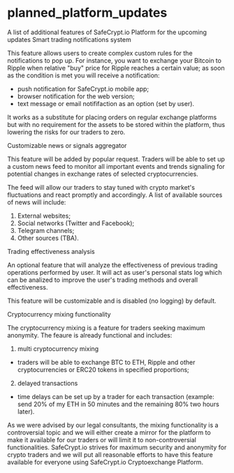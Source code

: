 # planned_platform_updates
A list of additional features of SafeCrypt.io Platform for the upcoming updates
Smart trading notifications system

This feature allows users to create complex custom rules for the notifications to pop up. For instance, you want to exchange your Bitcoin to Ripple when relative "buy" price for Ripple reaches a certain value; as soon as the condition is met you will receive a notification:

- push notification for SafeCrypt.io mobile app;
- browser notification for the web version;
- text message or email notififaction as an option (set by user). 

It works as a substitute for placing orders on regular exchange platforms but with no requirement for the assets to be stored within the platform, thus lowering the risks for our traders to zero.


Customizable news or signals aggregator

This feature will be added by popular request. Traders will be able to set up a custom news feed to monitor all important events and trends signaling for potential changes in exchange rates of selected cryptocurrencies. 

The feed will allow our traders to stay tuned with crypto market's fluctuations and react promptly and accordingly. A list of available sources of news will include:

1. External websites;
2. Social networks (Twitter and Facebook);
3. Telegram channels;
4. Other sources (TBA).


Trading effectiveness analysis

An optional feature that will analyze the effectiveness of previous trading operations performed by user. It will act as user's personal stats log which can be analized to improve the user's trading methods and overall effectiveness. 

This feature will be customizable and is disabled (no logging) by default.

Cryptocurrency mixing functionality

The cryptocurrency mixing is a feature for traders seeking maximum anonymity. The feaure is already 
functional and includes: 

1. multi cryptocurrency mixing 
- traders will be able to exchange BTC to ETH, Ripple and other cryptocurrencies or ERC20 tokens in specified proportions;

2. delayed transactions
 - time delays can be set up by a trader for each transaction (example: send 20% 
of my ETH in 50 minutes and the remaining 80% two hours later).

As we were advised by our legal consultants, the mixing functionality is a controversial topic and we will 
either create a mirror for the platform to make it available for our traders or will limit it to non-controversial functionalities.
SafeCrypt.io strives for maximum security and anonymity for crypto traders and we will put all reasonable efforts to have this feature available for everyone using SafeCrypt.io Cryptoexchange Platform.

